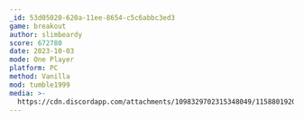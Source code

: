 ```yaml
---
_id: 53d05020-620a-11ee-8654-c5c6abbc3ed3
game: breakout
author: slimbeardy
score: 672780
date: 2023-10-03
mode: One Player
platform: PC
method: Vanilla
mod: tumble1999
media: >-
  https://cdn.discordapp.com/attachments/1098329702315348049/1158801920392175729/Screenshot_2023-10-03_172428.png?ex=651d91e3&is=651c4063&hm=4858f2ee5106f0fc181101309435dc132b45798aa6792268885bf790aa901020&
---
```


